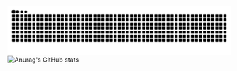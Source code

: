 ![snake gif](https://github.com/abstract-threadpool/abstract-threadpool/blob/output/github-contribution-grid-snake-dark.svg)
![Anurag's GitHub stats](https://github-readme-stats.vercel.app/api?username=abstract-threadpool&show_icons=true&theme=chartreuse-dark)

